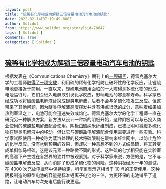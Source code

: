 ```yaml
---
layout: post
title: "硫稀有化学相或为解锁三倍容量电动汽车电池的钥匙"
date: 2022-02-14T07:19:49.000Z
author: Solidot
from: https://www.solidot.org/story?sid=70647
tags: [ Solidot ]
comments: True
categories: [ Solidot ]
---
```

<!--1644823189000-->
[硫稀有化学相或为解锁三倍容量电动汽车电池的钥匙](https://www.solidot.org/story?sid=70647)
------

<div>
根据发表在《Communications Chemistry》期刊上的<a href="https://www.nature.com/articles/s42004-022-00626-2">一项研究</a>，德雷克塞尔大学的工程师<a href="https://newatlas.com/energy/rare-form-sulfur-lithium-ion-battery-triple-capacity/" target="_blank">取得了一项突破</a>，利用硫的稀有化学相防止破坏性的化学反应，让锂硫电池更接近于商用。一直以来，锂硫电池商用面临的一大障碍是多硫化物的形成。电池运行时，它们会进入电解液引发化学反应，影响电池的容量和寿命。科学家已经成功地将碳酸盐电解液替换成醚类电解液，后者不会与多硫化物发生反应。但这带来了其他问题，因为醚类电解液高度挥发并含有沸点很低的成分，意味着如果加热到室温之上，电池可能会迅速失效或熔化。德雷克塞尔大学的化学工程师一直在研究另一种解决方案，新方法从设计一种新的阴极开始，这种阴极可以与已投入商业使用的碳酸盐电解液配合使用。阴极由碳纳米纤维制成，已被证明可减缓多硫化物在醚类电解液中的移动。但让它与碳酸盐电解液配合使用需要进行一些实验。科学家试图使用一种被称为蒸汽处理的技术将硫限制在碳纳米纤维网中，以防止危险的化学反应。没有达到预期的效果，但却以一种意想不到的方式结晶硫，将其转变成单斜伽马相硫，这是该元素一种略微不同的形式。这种硫的化学相只能在实验室的高温下产生或在自然界的油井中被观察到。对于科学家来说，方便的是，它不与碳酸盐电解液反应，从而消除了形成多硫化物的风险。这种阴极经历一年的测试，在 4000 次充放电循环中保持稳定，科学家表示这相当于 10 年的正常使用。这种阴极制造的原型电池的容量是标准锂离子电池的三倍，为更环保的电池铺平了道路，让电动汽车每次充电后能行驶更远。
</div>
